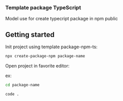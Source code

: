 ### Template package TypeScript

Model use for create typecript package in npm public

## Getting started

Init project using template package-npm-ts:

```bash
npx create-package-npm package-name
```

Open project in favorite editor:

ex:

```bash
cd package-name

code .
```
